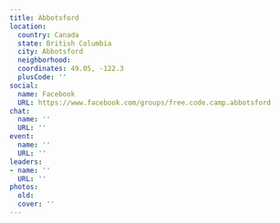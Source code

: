 ```yaml
---
title: Abbotsford
location:
  country: Canada
  state: British Columbia
  city: Abbotsford
  neighborhood: 
  coordinates: 49.05, -122.3
  plusCode: ''
social:
  name: Facebook
  URL: https://www.facebook.com/groups/free.code.camp.abbotsford
chat:
  name: ''
  URL: ''
event:
  name: ''
  URL: ''
leaders:
- name: ''
  URL: ''
photos:
  old: 
  cover: ''
---
```

